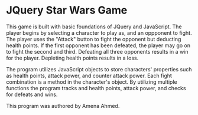 # JQuery Star Wars Game
This game is built with basic foundations of JQuery and JavaScript. The player begins by selecting a character to play as, and an oppponent to fight. The player uses the "Attack" button to fight the opponent but deducting health points. If the first opponent has been defeated, the player may go on to fight the second and third. Defeating all three opponents results in a win for the player. Depleting health points results in a loss. 

The program utilizes JavaScript objects to store characters' properties such as health points, attack power, and counter attack power. Each fight combination is a method in the character's object. By utilizing multiple functions the program tracks and health points, attack power, and checks for defeats and wins. 

This program was authored by Amena Ahmed. 
